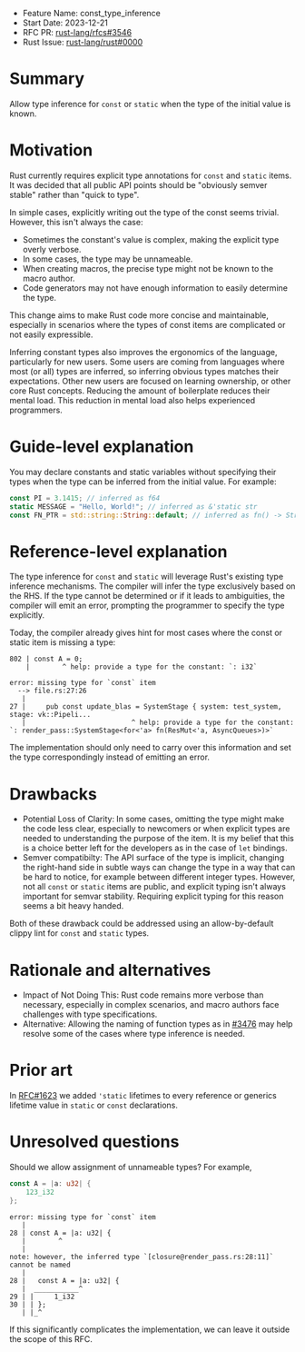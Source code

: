 - Feature Name: const_type_inference
- Start Date: 2023-12-21
- RFC PR: [rust-lang/rfcs#3546](https://github.com/rust-lang/rfcs/pull/3546)
- Rust Issue: [rust-lang/rust#0000](https://github.com/rust-lang/rust/issues/0000)

# Summary
[summary]: #summary

Allow type inference for `const` or `static` when the type of the initial value is known.

# Motivation
[motivation]: #motivation

Rust currently requires explicit type annotations for `const` and `static` items.
It was decided that all public API points should be "obviously semver stable" rather than "quick to type".


In simple cases, explicitly writing out
the type of the const seems trivial. However, this isn't always the case:

- Sometimes the constant's value is complex, making the explicit type overly verbose.
- In some cases, the type may be unnameable.
- When creating macros, the precise type might not be known to the macro author.
- Code generators may not have enough information to easily determine the type.

This change aims to make Rust code more concise and maintainable, especially in scenarios where the types of
const items are complicated or not easily expressible.

Inferring constant types also improves the ergonomics of the language, particularly for new users. Some users are
coming from languages where most (or all) types are inferred, so inferring obvious types matches their
expectations. Other new users are focused on learning ownership, or other core Rust concepts. Reducing the
amount of boilerplate reduces their mental load. This reduction in mental load also helps experienced programmers.


# Guide-level explanation
[guide-level-explanation]: #guide-level-explanation

You may declare constants and static variables without specifying their types when the type can be inferred
from the initial value. For example:

```rs
const PI = 3.1415; // inferred as f64
static MESSAGE = "Hello, World!"; // inferred as &'static str
const FN_PTR = std::string::String::default; // inferred as fn() -> String
```

# Reference-level explanation
[reference-level-explanation]: #reference-level-explanation


The type inference for `const` and `static` will leverage Rust's existing type inference mechanisms. The compiler will infer the type exclusively based on the RHS. If the type cannot be determined or if it leads to ambiguities, the compiler will emit an error, prompting the programmer to specify the type explicitly.


Today, the compiler already gives hint for most cases where the const or static item is missing a type:

```
802 | const A = 0;
    |        ^ help: provide a type for the constant: `: i32`
```


```
error: missing type for `const` item                                                     
  --> file.rs:27:26
   |
27 |     pub const update_blas = SystemStage { system: test_system, stage: vk::Pipeli... 
   |                          ^ help: provide a type for the constant: `: render_pass::SystemStage<for<'a> fn(ResMut<'a, AsyncQueues>)>`
```

The implementation should only need to carry over this information and set the type correspondingly
instead of emitting an error.


# Drawbacks
[drawbacks]: #drawbacks

- Potential Loss of Clarity: In some cases, omitting the type might make the code less clear,
  especially to newcomers or when explicit types are needed to understanding the purpose of the item.
  It is my belief that this is a choice better left for the developers as in the case of `let` bindings.
- Semver compatibilty: The API surface of the type is implicit, changing the right-hand side in subtle ways can change the type in a way that can be hard to notice, for example between different integer types. 
  However, not all `const` or `static` items are public, and explicit typing isn't always important for semvar stability.
  Requiring explicit typing for this reason seems a bit heavy handed.

Both of these drawback could be addressed using an allow-by-default clippy lint for `const` and `static` types.

# Rationale and alternatives
[rationale-and-alternatives]: #rationale-and-alternatives

- Impact of Not Doing This: Rust code remains more verbose than necessary, especially in complex scenarios, and macro authors face challenges with type specifications.
- Alternative: Allowing the naming of function types as in [#3476](https://github.com/rust-lang/rfcs/pull/3476) may help resolve some of the cases where type inference is needed.

# Prior art
[prior-art]: #prior-art

In [RFC#1623](https://github.com/rust-lang/rfcs/pull/1623) we added `'static` lifetimes to every reference or generics lifetime value in `static` or `const` declarations.


# Unresolved questions
[unresolved-questions]: #unresolved-questions

Should we allow assignment of unnameable types? For example,
```rs
const A = |a: u32| {
    123_i32
};

```

```
error: missing type for `const` item
   |
28 | const A = |a: u32| {
   |        ^
   |
note: however, the inferred type `[closure@render_pass.rs:28:11]` cannot be named        
   |
28 |   const A = |a: u32| {
   |  ___________^
29 | |     1_i32
30 | | };
   | |_^
```

If this significantly complicates the implementation, we can leave it outside the scope of this RFC.
